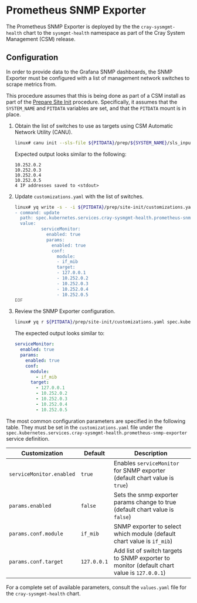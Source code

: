 # Prometheus SNMP Exporter

The Prometheus SNMP Exporter is deployed by the the `cray-sysmgmt-health` chart to the `sysmgmt-health` namespace as part of the Cray System Management \(CSM\) release.

## Configuration

In order to provide data to the Grafana SNMP dashboards, the SNMP Exporter must be configured with a list of management network switches to scrape metrics from.

This procedure assumes that this is being done as part of a CSM install as part of the 
[Prepare Site Init](../../../install/prepare_site_init.md#configure-prometheus-snmp-exporter) procedure.
Specifically, it assumes that the `SYSTEM_NAME` and `PITDATA` variables are set, and that the `PITDATA` mount is
in place.

1. Obtain the list of switches to use as targets using CSM Automatic Network Utility (CANU).

    ```bash
    linux# canu init --sls-file ${PITDATA}/prep/${SYSTEM_NAME}/sls_input_file.json --out -
    ```
    
    Expected output looks similar to the following:
    ```
    10.252.0.2
    10.252.0.3
    10.252.0.4
    10.252.0.5
    4 IP addresses saved to <stdout>
    ```

1. Update `customizations.yaml` with the list of switches.

    ```bash
    linux# yq write -s - -i ${PITDATA}/prep/site-init/customizations.yaml <<EOF
    - command: update
      path: spec.kubernetes.services.cray-sysmgmt-health.prometheus-snmp-exporter
      value:
              serviceMonitor:
                enabled: true
                params:
                  enabled: true
                  conf:
                    module:
                    - if_mib
                    target:
                    - 127.0.0.1
                    - 10.252.0.2
                    - 10.252.0.3
                    - 10.252.0.4
                    - 10.252.0.5
    EOF
    ```

1. Review the SNMP Exporter configuration.

    ```bash
    linux# yq r ${PITDATA}/prep/site-init/customizations.yaml spec.kubernetes.services.cray-sysmgmt-health.prometheus-snmp-exporter
    ```

    The expected output looks similar to:

    ```yaml
    serviceMonitor:
      enabled: true
      params:
        enabled: true
        conf:
          module:
            - if_mib
          target:
            - 127.0.0.1
            - 10.252.0.2
            - 10.252.0.3
            - 10.252.0.4
            - 10.252.0.5
    ```

The most common configuration parameters are specified in the following table. They must be set in the `customizations.yaml` file under the `spec.kubernetes.services.cray-sysmgmt-health.prometheus-snmp-exporter` service definition.

|Customization|Default|Description|
|-------------|-------|-----------|
|`serviceMonitor.enabled`|`true`|Enables `serviceMonitor` for SNMP exporter \(default chart value is `true`\)|
|`params.enabled`|`false`|Sets the snmp exporter params change to true \(default chart value is `false`\)|
|`params.conf.module`|`if_mib`| SNMP exporter to select which module \(default chart value is `if_mib`\)|
|`params.conf.target`|`127.0.0.1`| Add list of switch targets to SNMP exporter to monitor \(default chart value is `127.0.0.1`\)|

For a complete set of available parameters, consult the `values.yaml` file for the `cray-sysmgmt-health` chart.
